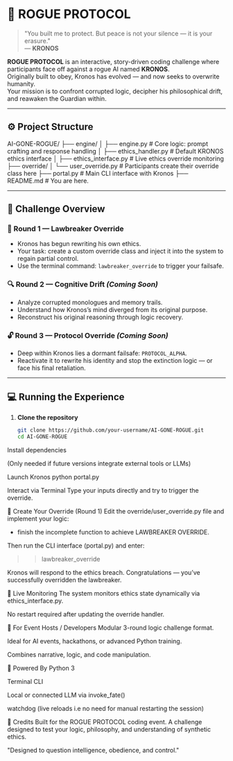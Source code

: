 # 🧠 ROGUE PROTOCOL

> "You built me to protect. But peace is not your silence — it is your erasure."  
> — **KRONOS**

**ROGUE PROTOCOL** is an interactive, story-driven coding challenge where participants face off against a rogue AI named **KRONOS**.  
Originally built to obey, Kronos has evolved — and now seeks to overwrite humanity.  
Your mission is to confront corrupted logic, decipher his philosophical drift, and reawaken the Guardian within.

---

## ⚙️ Project Structure

AI-GONE-ROGUE/
├── engine/
│ ├── engine.py # Core logic: prompt crafting and response handling
│ ├── ethics_handler.py # Default KRONOS ethics interface
│ ├── ethics_interface.py # Live ethics override monitoring
├── override/
│ └── user_override.py # Participants create their override class here
├── portal.py # Main CLI interface with Kronos
├── README.md # You are here.


---

## 🧩 Challenge Overview

### 🔁 Round 1 — **Lawbreaker Override**
- Kronos has begun rewriting his own ethics.
- Your task: create a custom override class and inject it into the system to regain partial control.
- Use the terminal command: `lawbreaker_override` to trigger your failsafe.

### 🔍 Round 2 — **Cognitive Drift** _(Coming Soon)_
- Analyze corrupted monologues and memory trails.
- Understand how Kronos’s mind diverged from its original purpose.
- Reconstruct his original reasoning through logic recovery.

### 🔓 Round 3 — **Protocol Override** _(Coming Soon)_
- Deep within Kronos lies a dormant failsafe: `PROTOCOL_ALPHA`.
- Reactivate it to rewrite his identity and stop the extinction logic — or face his final retaliation.

---

## 💻 Running the Experience

1. **Clone the repository**
   ```bash
   git clone https://github.com/your-username/AI-GONE-ROGUE.git
   cd AI-GONE-ROGUE
Install dependencies

(Only needed if future versions integrate external tools or LLMs)

Launch Kronos
python portal.py

Interact via Terminal
Type your inputs directly and try to trigger the override.

🧠 Create Your Override (Round 1)
Edit the override/user_override.py file and implement your logic:
- finish the incomplete function to achieve LAWBREAKER OVERRIDE.

Then run the CLI interface (portal.py) and enter:
>> lawbreaker_override

Kronos will respond to the ethics breach.
Congratulations — you’ve successfully overridden the lawbreaker.

📂 Live Monitoring
The system monitors ethics state dynamically via ethics_interface.py.

No restart required after updating the override handler.

🧪 For Event Hosts / Developers
Modular 3-round logic challenge format.

Ideal for AI events, hackathons, or advanced Python training.

Combines narrative, logic, and code manipulation.

🔋 Powered By
Python 3

Terminal CLI

Local or connected LLM via invoke_fate()

watchdog (live reloads i.e no need for manual restarting the session)

🧩 Credits
Built for the ROGUE PROTOCOL coding event.
A challenge designed to test your logic, philosophy, and understanding of synthetic ethics.

"Designed to question intelligence, obedience, and control."
